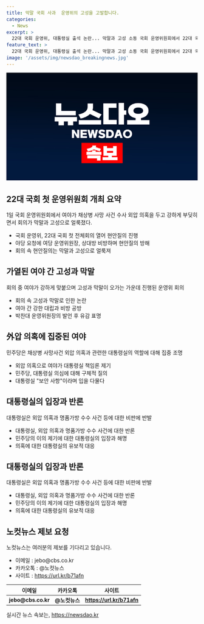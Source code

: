 ```yaml
---
title: 막말 국회 사과  운영위의 고성을 고발합니다.
categories:
  - News
excerpt: >
  22대 국회 운영위, 대통령실 출석 논란... 막말과 고성 소동 국회 운영위원회에서 22대 국회 첫 전체회의가 열렸다. 여야가 대통령실을 상대로 현안질의를 진행하던 중 막말과 고성으로 소란이 난 가운데 박찬대 운영위원장의 발언에 논란이 일었다. 민주당은 대통령실을 상대로 채상병 사망 사건 수사 외압 의혹을 집중 추궁하고, 대통령실은 보안 사항이라며 입을 다물었다. 또한 김건희 여사의 명품가방 수수 의혹은 비열한 조작이라고 주장했다.
feature_text: >
  22대 국회 운영위, 대통령실 출석 논란... 막말과 고성 소동 국회 운영위원회에서 22대 국회 첫 전체회의가 열렸다. 여야가 대통령실을 상대로 현안질의를 진행하던 중 막말과 고성으로 소란이 난 가운데 박찬대 운영위원장의 발언에 논란이 일었다. 민주당은 대통령실을 상대로 채상병 사망 사건 수사 외압 의혹을 집중 추궁하고, 대통령실은 보안 사항이라며 입을 다물었다. 또한 김건희 여사의 명품가방 수수 의혹은 비열한 조작이라고 주장했다.
image: '/assets/img/newsdao_breakingnews.jpg'
---
```


<p><img src="/assets/img/newsdao_breakingnews.jpg" alt="firstkoreanews 속보" /></p>

<h2 data-ke-size="size26">22대 국회 첫 운영위원회 개최 요약</h2>

<p data-ke-size="size16">1일 국회 운영위원회에서 여야가 채상병 사망 사건 수사 외압 의혹을 두고 강하게 부딪히면서 회의가 막말과 고성으로 얼룩졌다.</p>

<ul>
  <li>국회 운영위, 22대 국회 첫 전체회의 열어 현안질의 진행</li>
  <li>야당 요청에 여당 운영위원장, 상대방 비방하며 현안질의 방해</li>
  <li>회의 속 현안질의는 막말과 고성으로 얼룩져</li>
</ul>

<h2 data-ke-size="size26">가열된 여야 간 고성과 막말</h2>

<p data-ke-size="size16">회의 중 여야가 강하게 맞붙으며 고성과 막말이 오가는 가운데 진행된 운영위 회의</p>

<ul>
  <li>회의 속 고성과 막말로 인한 논란</li>
  <li>여야 간 강한 대립과 비방 공방</li>
  <li>박찬대 운영위원장의 발언 후 유감 표명</li>
</ul>

<h2 data-ke-size="size26">外압 의혹에 집중된 여야</h2>

<p data-ke-size="size16">민주당은 채상병 사망사건 외압 의혹과 관련한 대통령실의 역할에 대해 집중 조명</p>

<ul>
  <li>외압 의혹으로 여야가 대통령실 책임론 제기</li>
  <li>민주당, 대통령실 의심에 대해 구체적 질의</li>
  <li>대통령실 "보안 사항"이라며 입을 다물다</li>
</ul>

<h2 data-ke-size="size26">대통령실의 입장과 반론</h2>

<p data-ke-size="size16">대통령실은 외압 의혹과 명품가방 수수 사건 등에 대한 비판에 반발</p>

<ul>
  <li>대통령실, 외압 의혹과 명품가방 수수 사건에 대한 반론</li>
  <li>민주당의 이의 제기에 대한 대통령실의 입장과 해명</li>
  <li>의혹에 대한 대통령실의 유보적 대응</li>
</ul>

<h2 data-ke-size="size26">대통령실의 입장과 반론</h2>

<p data-ke-size="size16">대통령실은 외압 의혹과 명품가방 수수 사건 등에 대한 비판에 반발</p>

<ul>
  <li>대통령실, 외압 의혹과 명품가방 수수 사건에 대한 반론</li>
  <li>민주당의 이의 제기에 대한 대통령실의 입장과 해명</li>
  <li>의혹에 대한 대통령실의 유보적 대응</li>
</ul>

<h2 data-ke-size="size26">노컷뉴스 제보 요청</h2>

<p data-ke-size="size16">노컷뉴스는 여러분의 제보를 기다리고 있습니다.</p>

<ul>
  <li>이메일 : jebo@cbs.co.kr</li>
  <li>카카오톡 : @노컷뉴스</li>
  <li>사이트 : <a href="https://url.kr/b71afn">https://url.kr/b71afn</a></li>
</ul>

<table>
  <thead>
    <tr>
      <th style="text-align: center;">이메일</th>
      <th style="text-align: center;">카카오톡</th>
      <th style="text-align: center;">사이트</th>
    </tr>
  </thead>
  <tbody>
    <tr>
      <td style="text-align: center; height: 17px;"><b>jebo@cbs.co.kr</b></td>
      <td style="text-align: center; height: 17px;"><b>@노컷뉴스</b></td>
      <td style="text-align: center; height: 17px;"><b><a href="https://url.kr/b71afn">https://url.kr/b71afn</a></b></td>
    </tr>
  </tbody>
</table>
실시간 뉴스 속보는, <a href="https://newsdao.kr" rel="dofollow">https://newsdao.kr</a>


